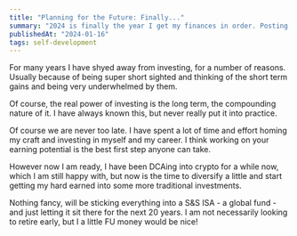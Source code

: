```yaml
---
title: "Planning for the Future: Finally..."
summary: "2024 is finally the year I get my finances in order. Posting for accountability."
publishedAt: "2024-01-16"
tags: self-development
---
```


For many years I have shyed away from investing, for a number of reasons. Usually because of being super short sighted and thinking of the short term gains and being very underwhelmed by them.

Of course, the real power of investing is the long term, the compounding nature of it. I have always known this, but never really put it into practice.

Of course we are never too late. I have spent a lot of time and effort homing my craft and investing in myself and my career. I think working on your earning potential is the best first step anyone can take.

However now I am ready, I have been DCAing into crypto for a while now, which I am still happy with, but now is the time to diversify a little and start getting my hard earned into some more traditional investments.

Nothing fancy, will be sticking everything into a S&S ISA - a global fund - and just letting it sit there for the next 20 years. I am not necessarily looking to retire early, but I a little FU money would be nice!
